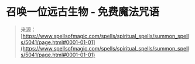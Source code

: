 <!--yml

分类：未分类

日期：2024-06-12 18:39:02

-->

# 召唤一位远古生物 - 免费魔法咒语

> 来源：[https://www.spellsofmagic.com/spells/spiritual_spells/summon_spells/5041/page.html#0001-01-01](https://www.spellsofmagic.com/spells/spiritual_spells/summon_spells/5041/page.html#0001-01-01)
